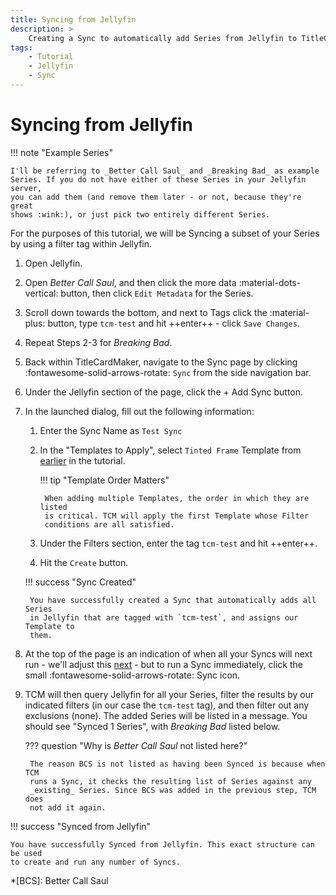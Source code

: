 ```yaml
---
title: Syncing from Jellyfin
description: >
    Creating a Sync to automatically add Series from Jellyfin to TitleCardMaker.
tags:
    - Tutorial
    - Jellyfin
    - Sync
---
```


# Syncing from Jellyfin

!!! note "Example Series"

    I'll be referring to _Better Call Saul_ and _Breaking Bad_ as example
    Series. If you do not have either of these Series in your Jellyfin server,
    you can add them (and remove them later - or not, because they're great
    shows :wink:), or just pick two entirely different Series.

For the purposes of this tutorial, we will be Syncing a subset of your Series
by using a filter tag within Jellyfin.

1. Open Jellyfin.

2. Open _Better Call Saul_, and then click the more data
:material-dots-vertical: button, then click `Edit Metadata` for the Series.

3. Scroll down towards the bottom, and next to Tags click the :material-plus:
button, type `tcm-test` and hit ++enter++ - click `Save Changes`.

4. Repeat Steps 2-3 for _Breaking Bad_.

5. Back within TitleCardMaker, navigate to the Sync page by clicking
:fontawesome-solid-arrows-rotate: `Sync` from the side navigation bar.

6. Under the Jellyfin section of the page, click the
<span class="example md-button">+ Add Sync</span> button.

7. In the launched dialog, fill out the following information:

    1. Enter the Sync Name as `Test Sync`
    2. In the "Templates to Apply", select `Tinted Frame` Template from
    [earlier](../creating_templates.md) in the tutorial.

        !!! tip "Template Order Matters"

            When adding multiple Templates, the order in which they are listed
            is critical. TCM will apply the first Template whose Filter
            conditions are all satisfied.

    3. Under the Filters section, enter the tag `tcm-test` and hit ++enter++.
    4. Hit the `Create` button.

    !!! success "Sync Created"

        You have successfully created a Sync that automatically adds all Series
        in Jellyfin that are tagged with `tcm-test`, and assigns our Template to
        them.

8. At the top of the page is an indication of when all your Syncs will next
run - we'll adjust this [next](../scheduler.md) - but to run a Sync
immediately, click the small :fontawesome-solid-arrows-rotate: Sync icon.

9. TCM will then query Jellyfin for all your Series, filter the results by our
indicated filters (in our case the `tcm-test` tag), and then filter out any
exclusions (none). The added Series will be listed in a message. You should
see "Synced 1 Series", with _Breaking Bad_ listed below.

    ??? question "Why is _Better Call Saul_ not listed here?"

        The reason BCS is not listed as having been Synced is because when TCM
        runs a Sync, it checks the resulting list of Series against any
        _existing_ Series. Since BCS was added in the previous step, TCM does
        not add it again.

!!! success "Synced from Jellyfin"

    You have successfully Synced from Jellyfin. This exact structure can be used
    to create and run any number of Syncs.

*[BCS]: Better Call Saul